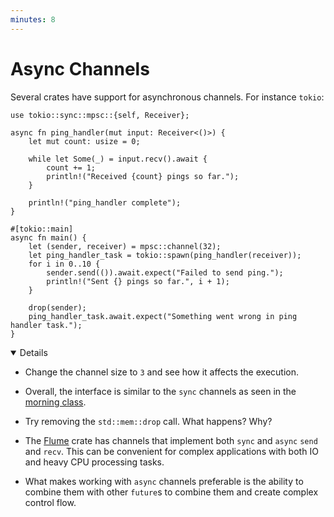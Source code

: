 ```yaml
---
minutes: 8
---
```


# Async Channels

Several crates have support for asynchronous channels. For instance `tokio`:

```rust,editable,compile_fail
use tokio::sync::mpsc::{self, Receiver};

async fn ping_handler(mut input: Receiver<()>) {
    let mut count: usize = 0;

    while let Some(_) = input.recv().await {
        count += 1;
        println!("Received {count} pings so far.");
    }

    println!("ping_handler complete");
}

#[tokio::main]
async fn main() {
    let (sender, receiver) = mpsc::channel(32);
    let ping_handler_task = tokio::spawn(ping_handler(receiver));
    for i in 0..10 {
        sender.send(()).await.expect("Failed to send ping.");
        println!("Sent {} pings so far.", i + 1);
    }

    drop(sender);
    ping_handler_task.await.expect("Something went wrong in ping handler task.");
}
```

<details open='true'>

- Change the channel size to `3` and see how it affects the execution.

- Overall, the interface is similar to the `sync` channels as seen in the
  [morning class](../channels.md).

- Try removing the `std::mem::drop` call. What happens? Why?

- The [Flume](https://docs.rs/flume/latest/flume/) crate has channels that
  implement both `sync` and `async` `send` and `recv`. This can be convenient
  for complex applications with both IO and heavy CPU processing tasks.

- What makes working with `async` channels preferable is the ability to combine
  them with other `future`s to combine them and create complex control flow.

</details>
